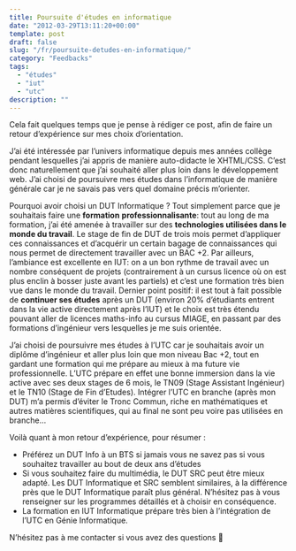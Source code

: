 ```yaml
---
title: Poursuite d'études en informatique
date: "2012-03-29T13:11:20+00:00"
template: post
draft: false
slug: "/fr/poursuite-detudes-en-informatique/"
category: "Feedbacks"
tags:
  - "études"
  - "iut"
  - "utc"
description: ""
---
```

Cela fait quelques temps que je pense à rédiger ce post, afin de faire un retour d&rsquo;expérience sur mes choix d&rsquo;orientation.

J&rsquo;ai été intéressée par l&rsquo;univers informatique depuis mes années collège pendant lesquelles j&rsquo;ai appris de manière auto-didacte le XHTML/CSS. C&rsquo;est donc naturellement que j&rsquo;ai souhaité aller plus loin dans le développement web. J&rsquo;ai choisi de poursuivre mes études dans l&rsquo;informatique de manière générale car je ne savais pas vers quel domaine précis m&rsquo;orienter.

Pourquoi avoir choisi un DUT Informatique ? Tout simplement parce que je souhaitais faire une **formation** **professionnalisante**: tout au long de ma formation, j&rsquo;ai été amenée à travailler sur des **technologies utilisées dans le monde du travail**. Le stage de fin de DUT de trois mois permet d&rsquo;appliquer ces connaissances et d&rsquo;acquérir un certain bagage de connaissances qui nous permet de directement travailler avec un BAC +2. Par ailleurs, l&rsquo;ambiance est excellente en IUT: on a un bon rythme de travail avec un nombre conséquent de projets (contrairement à un cursus licence où on est plus enclin à bosser juste avant les partiels) et c&rsquo;est une formation très bien vue dans le monde du travail. Dernier point positif: il est tout à fait possible de **continuer ses études** après un DUT (environ 20% d&rsquo;étudiants entrent dans la vie active directement après l&rsquo;IUT) et le choix est très étendu pouvant aller de licences maths-info au cursus MIAGE, en passant par des formations d&rsquo;ingénieur vers lesquelles je me suis orientée.

J&rsquo;ai choisi de poursuivre mes études à l&rsquo;UTC car je souhaitais avoir un diplôme d&rsquo;ingénieur et aller plus loin que mon niveau Bac +2, tout en gardant une formation qui me prépare au mieux à ma future vie professionnelle. L&rsquo;UTC prépare en effet une bonne immersion dans la vie active avec ses deux stages de 6 mois, le TN09 (Stage Assistant Ingénieur) et le TN10 (Stage de Fin d&rsquo;Etudes). Intégrer l&rsquo;UTC en branche (après mon DUT) m&rsquo;a permis d&rsquo;éviter le Tronc Commun, riche en mathématiques et autres matières scientifiques, qui au final ne sont peu voire pas utilisées en branche&#8230;

Voilà quant à mon retour d&rsquo;expérience, pour résumer :

  * Préférez un DUT Info à un BTS si jamais vous ne savez pas si vous souhaitez travailler au bout de deux ans d&rsquo;études
  * Si vous souhaitez faire du multimédia, le DUT SRC peut être mieux adapté. Les DUT Informatique et SRC semblent similaires, à la différence près que le DUT Informatique paraît plus général. N&rsquo;hésitez pas à vous renseigner sur les programmes détaillés et à choisir en conséquence.
  * La formation en IUT Informatique prépare très bien à l&rsquo;intégration de l&rsquo;UTC en Génie Informatique.

N&rsquo;hésitez pas à me contacter si vous avez des questions 🙂

<!-- AddThis Advanced Settings generic via filter on the_content -->

<!-- AddThis Share Buttons generic via filter on the_content -->